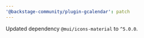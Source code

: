 ```yaml
---
'@backstage-community/plugin-gcalendar': patch
---
```


Updated dependency `@mui/icons-material` to `^5.0.0`.
